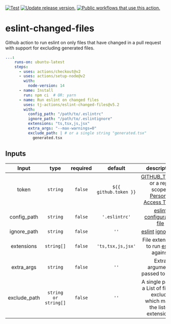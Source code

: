 [![Test](https://github.com/tj-actions/eslint-changed-files/actions/workflows/test.yml/badge.svg)](https://github.com/tj-actions/eslint-changed-files/actions/workflows/test.yml) [![Update release version.](https://github.com/tj-actions/eslint-changed-files/workflows/Update%20release%20version./badge.svg)](https://github.com/tj-actions/eslint-changed-files/actions?query=workflow%3A%22Update+release+version.%22) <a href="https://github.com/search?q=tj-actions+eslint-changed-files+path%3A.github%2Fworkflows+language%3AYAML&type=code" target="_blank" title="Public workflows that use this action."><img src="https://img.shields.io/endpoint?url=https%3A%2F%2Fapi-git-master.endbug.vercel.app%2Fapi%2Fgithub-actions%2Fused-by%3Faction%3Dtj-actions%2Feslint-changed-files%26badge%3Dtrue" alt="Public workflows that use this action."></a>


# eslint-changed-files
Github action to run eslint on only files that have changed in a pull request with support for excluding generated files.

```yml
...:
    runs-on: ubuntu-latest
    steps:
      - uses: actions/checkout@v2
      - uses: actions/setup-node@v2
        with:
          node-version: 14
      - name: Install
        run: npm ci  # OR: yarn 
      - name: Run eslint on changed files
        uses: tj-actions/eslint-changed-files@v5.2
        with:
          config_path: "/path/to/.eslintrc"
          ignore_path: "/path/to/.eslintignore"
          extensions: "ts,tsx,js,jsx"
          extra_args: "--max-warnings=0"
          exclude_path: | # or a single string "generated.tsx" 
            generated.tsx
```


## Inputs

|   Input        |    type     |  required     |  default             |  description   |
|:-------------:|:-----------:|:-------------:|:---------------------:|:--------------:|
| token         |  `string`   |    `false`    | `${{ github.token }}` | [GITHUB_TOKEN](https://docs.github.com/en/free-pro-team@latest/actions/reference/authentication-in-a-workflow#using-the-github_token-in-a-workflow) <br /> or a repo scoped <br /> [Personal Access Token](https://docs.github.com/en/free-pro-team@latest/github/authenticating-to-github/creating-a-personal-access-token)              |
| config_path   |  `string`   |    `false`    |  `'.eslintrc'`        | [eslint](https://eslint.org/) [configuration file](https://eslint.org/docs/user-guide/configuring/)  |
| ignore_path   |  `string`   |    `false`    |  `''`                 | [eslint](https://eslint.org/) [ignore file](https://eslint.org/docs/user-guide/configuring/ignoring-code)  |
| extensions    |  `string[]` |    `false`    |  `'ts,tsx,js,jsx'`    |  File extensions to run [eslint](https://eslint.org/) against |
| extra_args    |  `string`   |    `false`    |  `''`                 | Extra arguments passed to [eslint](https://eslint.org/docs/user-guide/command-line-interface) |
| exclude_path  |  `string or string[]`   |    `false`    |  `''`                 | A single path or a List of files to exclude <br> which match the listed extensions.

